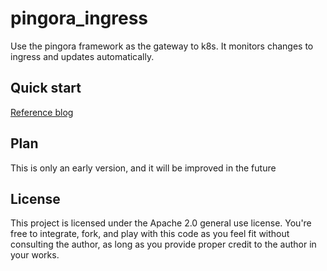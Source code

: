 # pingora_ingress

Use the pingora framework as the gateway to k8s. It monitors changes to ingress and updates automatically.

## Quick start

[Reference blog](https://juejin.cn/post/7363484574158815269)

## Plan

This is only an early version, and it will be improved in the future

## License

This project is licensed under the Apache 2.0 general use license. You're free to integrate, fork, and play with this code as you feel fit without consulting the author, as long as you provide proper credit to the author in your works.

